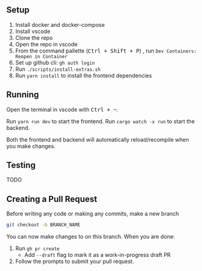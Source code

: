 ## Setup

1. Install docker and docker-compose
2. Install vscode
3. Clone the repo
4. Open the repo in vscode
5. From the command pallette (<kbd>Ctrl + Shift + P</kbd>) , run `Dev Containers: Reopen in Container`
6. Set up github cli: `gh auth login`
7. Run `./scripts/install-extras.sh`
8. Run `yarn install` to install the frontend dependencies

## Running

Open the terminal in vscode with <kbd>Ctrl + ~</kbd>.

Run `yarn run dev` to start the frontend.
Run `cargo watch -x run` to start the backend.

Both the frontend and backend will automatically reload/recompile when you make changes.

## Testing

TODO

## Creating a Pull Request

Before writing any code or making any commits, make a new branch

```bash
git checkout -b BRANCH_NAME
```

You can now make changes to on this branch. When you are done:

1. Run `gh pr create`
	- Add `--draft` flag to mark it as a work-in-progress draft PR
2. Follow the prompts to submit your pull request.
